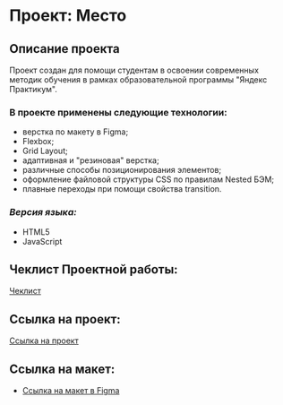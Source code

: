 # Проект: Место
## Описание проекта
Проект создан для помощи студентам в освоении современных методик обучения в рамках образовательной программы "Яндекс Практикум".  
### В проекте применены следующие технологии:
* верстка по макету в Figma;
* Flexbox;
* Grid Layout;
* адаптивная и "резиновая" верстка;
* различные способы позиционирования элементов;
* оформление файловой структуры CSS по правилам Nested БЭМ;
* плавные переходы при помощи свойства transition.
### *Версия языка:* 
* HTML5
* JavaScript
## Чеклист Проектной работы:
[Чеклист](https://code.s3.yandex.net/web-developer/checklists-pdf/new-program/checklist-4.pdf)
## Ссылка на проект:
[Ссылка на проект](https://ivanyurlov.github.io/mesto/)
## Ссылка на макет:
* [Ссылка на макет в Figma](https://www.figma.com/file/2cn9N9jSkmxD84oJik7xL7/JavaScript.-Sprint-4?node-id=0%3A1)